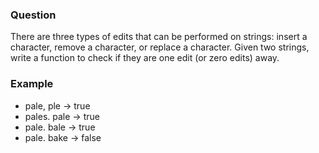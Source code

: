 ### Question

There are three types of edits that can be performed on strings: insert a character, remove a character, or replace a character. Given two strings, write a function to check if they are one edit (or zero edits) away.

### Example

- pale, ple -> true
- pales. pale -> true
- pale. bale -> true
- pale. bake -> false
